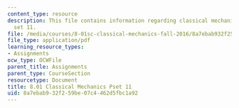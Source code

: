 ```yaml
---
content_type: resource
description: This file contains information regarding classical mechanics problem
  set 11.
file: /media/courses/8-01sc-classical-mechanics-fall-2016/8a7ebab932f259be07c4462d5fbc1a92_MIT8_01F16_pset11.pdf
file_type: application/pdf
learning_resource_types:
- Assignments
ocw_type: OCWFile
parent_title: Assignments
parent_type: CourseSection
resourcetype: Document
title: 8.01 Classical Mechanics Pset 11
uid: 8a7ebab9-32f2-59be-07c4-462d5fbc1a92
---
```

